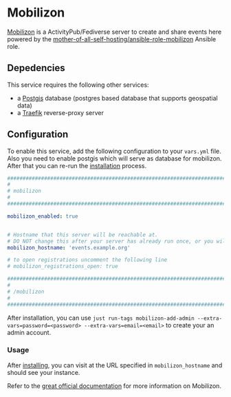 <!--
SPDX-FileCopyrightText: 2023 Julian-Samuel Gebühr

SPDX-License-Identifier: AGPL-3.0-or-later
-->

# Mobilizon

[Mobilizon](https://joinmobilizon.org/en/) is a ActivityPub/Fediverse server to create and share events here powered by the [mother-of-all-self-hosting/ansible-role-mobilizon](https://github.com/mother-of-all-self-hosting/ansible-role-mobilizon) Ansible role.

## Depedencies


This service requires the following other services:

- a [Postgis](postgis.md) database (postgres based database that supports geospatial data)
- a [Traefik](traefik.md) reverse-proxy server

## Configuration

To enable this service, add the following configuration to your `vars.yml` file. Also you need to enable postgis which will serve as database for mobilizon.
After that you can re-run the [installation](../installing.md) process.

```yaml
########################################################################
#                                                                      #
# mobilizon                                                            #
#                                                                      #
########################################################################

mobilizon_enabled: true


# Hostname that this server will be reachable at.
# DO NOT change this after your server has already run once, or you will break things!
mobilizon_hostname: 'events.example.org'

# to open registrations uncomment the following line
# mobilizon_registrations_open: true

########################################################################
#                                                                      #
# /mobilizon                                                           #
#                                                                      #
########################################################################
```

After installation, you can use `just run-tags mobilizon-add-admin --extra-vars=password=<password> --extra-vars=email=<email>`
to create your an admin account.

### Usage

After [installing](../installing.md), you can visit at the URL specified in `mobilizon_hostname` and should see your instance.

Refer to the [great official documentation](https://docs.joinmobilizon.org/use/) for more information on Mobilizon.

